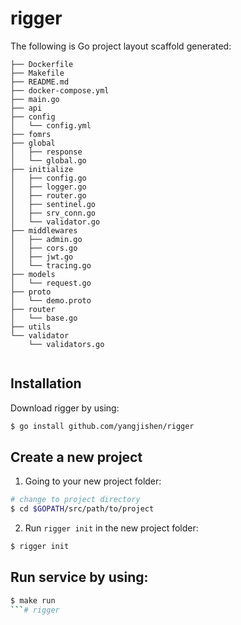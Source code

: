 # rigger

The following is Go project layout scaffold generated:

```
├── Dockerfile
├── Makefile
├── README.md
├── docker-compose.yml
├── main.go
├── api
├── config
│   └── config.yml
├── fomrs
├── global
│   ├── response
│   └── global.go
├── initialize
│   ├── config.go
│   ├── logger.go
│   ├── router.go
│   ├── sentinel.go
│   ├── srv_conn.go
│   └── validator.go
├── middlewares
│   ├── admin.go
│   ├── cors.go
│   ├── jwt.go
│   └── tracing.go
├── models
│   └── request.go
├── proto
│   └── demo.proto
├── router
│   └── base.go
├── utils
└── validator
    └── validators.go
    
```


## Installation

Download rigger by using:
```sh
$ go install github.com/yangjishen/rigger
```

## Create a new project

1. Going to your new project folder:
```sh
# change to project directory
$ cd $GOPATH/src/path/to/project
```

2. Run `rigger init` in the new project folder:

```sh
$ rigger init
```

## Run service by using:
```sh
$ make run
```# rigger

